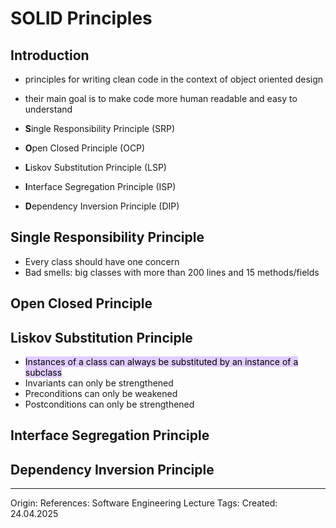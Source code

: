 # SOLID Principles

## Introduction

- principles for writing clean code in the context of object oriented design
- their main goal is to make code more human readable and easy to understand

- **S**ingle Responsibility Principle (SRP) 
- **O**pen Closed Principle (OCP) 
- **L**iskov Substitution Principle (LSP) 
- **I**nterface Segregation Principle (ISP) 
- **D**ependency Inversion Principle (DIP)

## Single Responsibility Principle

- Every class should have one concern
- Bad smells: big classes with more than 200 lines and 15 methods/fields

## Open Closed Principle

## Liskov Substitution Principle

- <mark style="background: #D2B3FFA6;">Instances of a class can always be substituted by an instance of a subclass</mark>
- Invariants can only be strengthened
- Preconditions can only be weakened
- Postconditions can only be strengthened

## Interface Segregation Principle

## Dependency Inversion Principle

---

Origin: 
References:  Software Engineering Lecture 
Tags: 
Created: 24.04.2025


